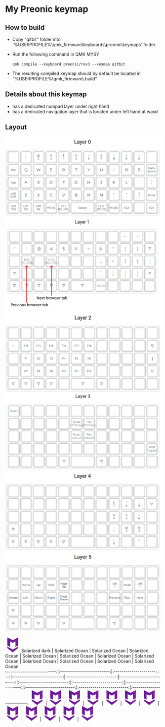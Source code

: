 # My Preonic keymap

## How to build

- Copy "qitbit" folder into '%USERPROFILE%\qmk_firmware\keyboards\preonic\keymaps' folder.

- Run the following command in QMK MYSY

    `qmk compile --keyboard preonic/rev3 --keymap qitbit`

- The resulting compiled keymap should by default be located in "%USERPROFILE%\qmk_firmware\\.build"

## Details about this keymap
- has a dedicated numpad layer under right hand
- has a dedicated navigation layer that is located under left hand at wasd

## Layout
![layer 0](../res/layer_0.png)
![layer 1](../res/layer_1.png)
![layer 2](../res/layer_2.png)
![layer 3](../res/layer_3.png)
![layer 4](../res/layer_4.png)
![layer 5](../res/layer_5.png)

![alt text](https://github.com/adam-p/markdown-here/raw/master/src/common/images/icon48.png "Logo Title Text 1")
Solarized dark             |  Solarized Ocean         |  Solarized Ocean         |  Solarized Ocean         |  Solarized Ocean         |  Solarized Ocean         |  Solarized Ocean         |  Solarized Ocean         |  Solarized Ocean         |  Solarized Ocean         |  Solarized Ocean         |  Solarized Ocean         
:-------------------------:|:-------------------------:|:-------------------------:|:-------------------------:|:-------------------------:|:-------------------------:|:-------------------------:|:-------------------------:|:-------------------------:|:-------------------------:|:-------------------------:|:-------------------------:
![](https://github.com/adam-p/markdown-here/raw/master/src/common/images/icon48.png "Logo Title Text 1")  |  ![](https://github.com/adam-p/markdown-here/raw/master/src/common/images/icon48.png "Logo Title Text 1")  |  ![](https://github.com/adam-p/markdown-here/raw/master/src/common/images/icon48.png "Logo Title Text 1")  |  ![](https://github.com/adam-p/markdown-here/raw/master/src/common/images/icon48.png "Logo Title Text 1")  |  ![](https://github.com/adam-p/markdown-here/raw/master/src/common/images/icon48.png "Logo Title Text 1")  |  ![](https://github.com/adam-p/markdown-here/raw/master/src/common/images/icon48.png "Logo Title Text 1")  |  ![](https://github.com/adam-p/markdown-here/raw/master/src/common/images/icon48.png "Logo Title Text 1")  |  ![](https://github.com/adam-p/markdown-here/raw/master/src/common/images/icon48.png "Logo Title Text 1")  |  ![](https://github.com/adam-p/markdown-here/raw/master/src/common/images/icon48.png "Logo Title Text 1")  |  ![](https://github.com/adam-p/markdown-here/raw/master/src/common/images/icon48.png "Logo Title Text 1")  |  ![](https://github.com/adam-p/markdown-here/raw/master/src/common/images/icon48.png "Logo Title Text 1")  |  ![](https://github.com/adam-p/markdown-here/raw/master/src/common/images/icon48.png "Logo Title Text 1")